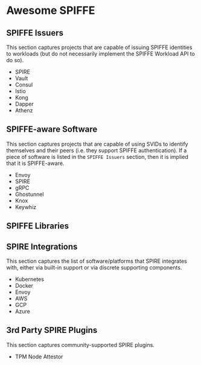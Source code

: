 # Awesome SPIFFE

## SPIFFE Issuers
This section captures projects that are capable of issuing SPIFFE identities to workloads (but do not necessarily implement the SPIFFE Workload API to do so).

* SPIRE
* Vault
* Consul
* Istio
* Kong
* Dapper
* Athenz

## SPIFFE-aware Software
This section captures projects that are capable of using SVIDs to identify themselves and their peers (i.e. they support SPIFFE authentication). If a piece of software is listed in the `SPIFFE Issuers` section, then it is implied that it is SPIFFE-aware.

* Envoy
* SPIRE
* gRPC
* Ghostunnel
* Knox
* Keywhiz

## SPIFFE Libraries

## SPIRE Integrations
This section captures the list of software/platforms that SPIRE integrates with, either via built-in support or via discrete supporting components.

* Kubernetes
* Docker
* Envoy
* AWS
* GCP
* Azure

## 3rd Party SPIRE Plugins
This section captures community-supported SPIRE plugins.

* TPM Node Attestor


